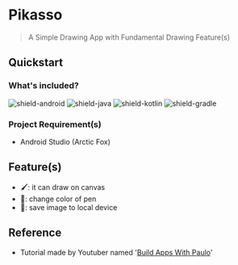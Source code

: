 # Pikasso

> A Simple Drawing App with Fundamental Drawing Feature(s) 

## Quickstart

### What's included?

![shield-android][shield-android]
![shield-java][shield-java]
![shield-kotlin][shield-kotlin]
![shield-gradle][shield-gradle]

### Project Requirement(s)

 - Android Studio (Arctic Fox)

## Feature(s)

 - 🖌: it can draw on canvas 
 - 🎨: change color of pen
 - 💾: save image to local device

## Reference

 - Tutorial made by Youtuber named '[Build Apps With Paulo][youtube-build-apps-with-paulo]'

[shield-android]: https://img.shields.io/badge/Android-30.0.3-3ddc84?logo=android&logoColor=3ddc84&style=flat-square
[shield-java]: https://img.shields.io/badge/Java-11-f3812a?logo=java&logoColor=f3812a&style=flat-square
[shield-kotlin]: https://img.shields.io/badge/Kotlin-1.5.21-0095D5?logo=kotlin&logoColor=0095D5&style=flat-square
[shield-gradle]: https://img.shields.io/badge/Gradle-7.1-abd759?logo=gradle&logoColor=abd759&style=flat-square
[youtube-build-apps-with-paulo]: https://www.youtube.com/channel/UCRLjpe5AoIUvO4_AwSQEMug